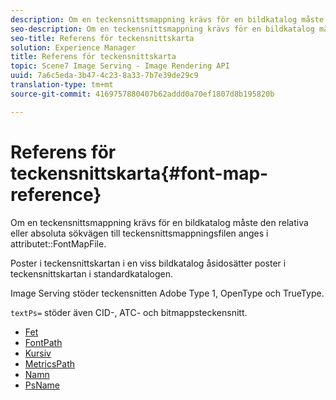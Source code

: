 ```yaml
---
description: Om en teckensnittsmappning krävs för en bildkatalog måste den relativa eller absoluta sökvägen till teckensnittsmappningsfilen anges i attributet FontMapFile.
seo-description: Om en teckensnittsmappning krävs för en bildkatalog måste den relativa eller absoluta sökvägen till teckensnittsmappningsfilen anges i attributet FontMapFile.
seo-title: Referens för teckensnittskarta
solution: Experience Manager
title: Referens för teckensnittskarta
topic: Scene7 Image Serving - Image Rendering API
uuid: 7a6c5eda-3b47-4c23-8a33-7b7e39de29c9
translation-type: tm+mt
source-git-commit: 4169757880407b62addd0a70ef1807d8b195820b

---
```



# Referens för teckensnittskarta{#font-map-reference}

Om en teckensnittsmappning krävs för en bildkatalog måste den relativa eller absoluta sökvägen till teckensnittsmappningsfilen anges i attributet::FontMapFile.

Poster i teckensnittskartan i en viss bildkatalog åsidosätter poster i teckensnittskartan i standardkatalogen.

Image Serving stöder teckensnitten Adobe Type 1, OpenType och TrueType.

`textPs=` stöder även CID-, ATC- och bitmappsteckensnitt.

* [Fet](r-bold-font.md)
* [FontPath](r-fontpath-font.md)
* [Kursiv](r-italic-font.md)
* [MetricsPath](r-metricspath-font.md)
* [Namn](r-name-font.md)
* [PsName](r-psname-font.md)
